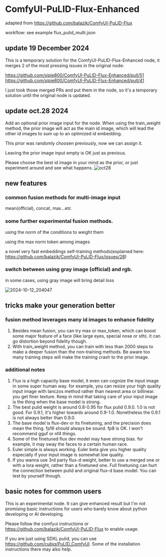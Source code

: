 # ComfyUI-PuLID-Flux-Enhanced

adapted from https://github.com/balazik/ComfyUI-PuLID-Flux

workflow: see example flux_pulid_multi.json

## update 19 December 2024

This is a temporary solution for the ComfyUI-PuLID-Flux-Enhanced node, it merges 2 of the most pressing issues in the original node:

https://github.com/sipie800/ComfyUI-PuLID-Flux-Enhanced/pull/51
https://github.com/sipie800/ComfyUI-PuLID-Flux-Enhanced/pull/41

I just took those merged PRs and put them in the node, so it's a temporary solution until the original node is updated.

## update oct.28 2024

Add an optional prior image input for the node. When using the train_weight method, the prior image will act as the main id image, which will lead the other id images to sum up to an optimized id embedding.

This prior was randomly choosen previously, now we can assign it.

Leaving the prior image input empty is OK just as previous.

Please choose the best id image in your mind as the prior, or just experiment around and see what happens.
![oct28](https://github.com/user-attachments/assets/6a481cd9-2836-4f6f-9ad5-7458356c332a)

## new features

### common fusion methods for multi-image input

mean(official), concat, max...etc

### some further experimental fusion methods.

using the norm of the conditions to weight them

using the max norm token among images

a novel very fast embeddings self-training methods(explained here: https://github.com/balazik/ComfyUI-PuLID-Flux/issues/28)

### switch between using gray image (official) and rgb.

in some cases, using gray image will bring detail loss

![2024-10-12_204047](https://github.com/user-attachments/assets/0ae96170-2eff-44e9-a53a-6a7447dbc0f1)

## tricks make your generation better

### fusion method leverages many id images to enhance fidelity

1. Besides mean fusion, you can try max or max_token, which can boost some major feature of a face (like large eyes, special nose or sth). it can go distortion beyond fidelity though.
2. With train_weight method, you can train with less than 2000 steps to make a deeper fusion than the non-training methods. Be aware too many training steps will make the training crash to the prior image.

### additional notes

1. Flux is a high capacity base model, it even can cognize the input image in some super human way.
   for example, you can resize your high quality input image with lanczos method rather than nearest area or billinear. you get finer texture. Keep in mind that taking care of your input image is the thing when the base model is strong.
2. The best pulid weight is around 0.8-0.95 for flux pulid 0.9.0. 1.0 is not good. For 0.9.1, it's higher towards around 0.9-1.0. Nonetheless the 0.9.1 is not always better than 0.9.0.
3. The base model is flux-dev or its finetuning, and the precision does mean the thing. fp16 should always be sound. fp8 is OK. I won't recommend gguf or nf4 things.
4. Some of the finetuned flux dev model may have strong bias. for example, it may sway the faces to a certain human race.
5. Euler simple is always working. Euler beta give you higher quality especially if your input image is somewhat low quality.
6. If you wanna use 3rd party flux-d weight, better to use a merged one or with a lora weight, rather than a finetuned one. Full finetuning can hurt the connection between pulid and original flux-d base model. You can test by yourself though.

## basic notes for common users

This is an experimental node. It can give enhanced result but I'm not promising basic instructions for users who barely know about python developing or AI developing.

Please follow the comfyui instructions or https://github.com/balazik/ComfyUI-PuLID-Flux to enable usage.

If you are just using SDXL pulid, you can use https://github.com/cubiq/PuLID_ComfyUI. Some of the installation instructions there may also help.
